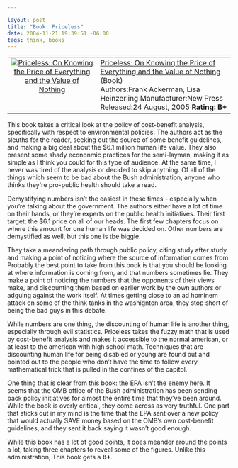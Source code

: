 ```yaml
--- 

layout: post
title: "Book: Priceless"
date: 2004-11-21 19:39:51 -06:00
tags: think, books
---
```

<table>
<tbody>
<tr>
<td align="center" valign="top"><a href="http://www.amazon.com/exec/obidos/ASIN/1565849817/basezero-20?dev-t=0DKT9N7FZR2FT96TZEG2%26camp=2025%26link_code=sp1"><img class="serendipity_amazonchr_pic" src="http://images.amazon.com/images/P/1565849817.01.MZZZZZZZ.jpg" alt="Priceless: On Knowing the Price of Everything and the Value of Nothing" /></a></td>
<td valign="top">
<div class="serendipity_amazonchr_title"><a href="http://www.amazon.com/exec/obidos/ASIN/1565849817/basezero-20?dev-t=0DKT9N7FZR2FT96TZEG2%26camp=2025%26link_code=sp1">Priceless: On Knowing the Price of Everything and the Value of Nothing</a></div>
<div class="serendipity_amazonchr_catalog">(Book)</div>
<div class="serendipity_amazonchr_extra">Authors:Frank Ackerman, Lisa Heinzerling
Manufacturer:New Press
Released:24 August, 2005
<strong>Rating: B+</strong></div></td>
</tr>
</tbody>
</table>
This book takes a critical look at the policy of cost-benefit analysis, specifically with respect to environmental policies.  The authors act as the sleuths for the reader, seeking out the source of some benefit guidelines, and making a big deal about the $6.1 million human life value.  They also present some shady econonmic practices for the semi-layman, making it as simple as I think you could for this type of audience.  At the same time, I never was tired of the analysis or decided to skip anything.  Of all of the things which seem to be bad about the Bush administration, anyone who thinks they're pro-public health should take a read.

<!--more-->

Demystifying numbers isn’t the easiest in these times - especially when you’re talking about the government. The authors either have a lot of time on their hands, or they’re experts on the public health initiatives. Their first target: the $6.1 price on all of our heads. The first few chapters focus on where this amount for one human life was decided on. Other numbers are demystified as well, but this one is tbe biggie.

They take a meandering path through public policy, citing study after study and making a point of noticing where the source of information comes from. Probably the best point to take from this book is that you should be looking at where information is coming from, and that numbers sometimes lie. They make a point of noticing the numbers that the opponents of their views make, and discounting them based on earlier work by the own authors or adguing against the work itself. At times getting close to an ad hominem attack on some of the think tanks in the washignton area, they stop short of being the bad guys in this debate.

While numbers are one thing, the discounting of human life is another thing, especially through evil statistics. Priceless takes the fuzzy math that is used by cost-benefit analysis and makes it accessible to the normal american, or at least to the american with high school math. Techniques that are discounting human life for being disabled or young are found out and pointed out to the people who don’t have the time to follow every mathematical trick that is pulled in the confines of the capitol.

One thing that is clear from this book: the EPA isn’t the enemy here. It seems that the OMB office of the Bush administration has been sending back policy initiatives for almost the entire time that they’ve been around. While the book is overly critical, they come across as very truthful. One part that sticks out in my mind is the time that the EPA sent over a new policy that would actually SAVE money based on the OMB’s own cost-benefit guidelines, and they sent it back saying it wasn’t good enough.

While this book has a lot of good points, it does meander around the points a lot, taking three chapters to reveal some of the figures. Unlike this administration, This book gets a <strong>B+</strong>.
